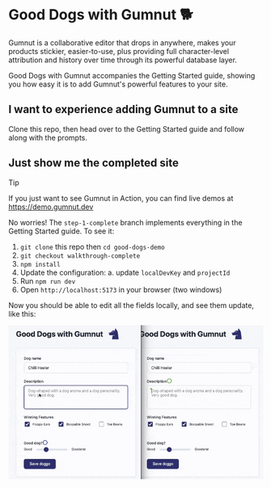 # Good Dogs with Gumnut 🐕

Gumnut is a collaborative editor that drops in anywhere, makes your products stickier, easier-to-use, plus providing full character-level attribution and history over time through its powerful database layer.

Good Dogs with Gumnut accompanies the Getting Started guide, showing you how easy it is to add Gumnut's powerful features to your site.

## I want to experience adding Gumnut to a site

Clone this repo, then head over to the Getting Started guide and follow along with the prompts.

## Just show me the completed site

> [!TIP]
> If you just want to see Gumnut in Action, you can find live demos at https://demo.gumnut.dev

No worries! The `step-1-complete` branch implements everything in the Getting Started guide. To see it:

1. `git clone` this repo then `cd good-dogs-demo`
2. `git checkout walkthrough-complete`
3. `npm install`
4. Update the configuration:
   a. update `localDevKey` and `projectId`
5. Run `npm run dev`
6. Open `http://localhost:5173` in your browser (two windows)

Now you should be able to edit all the fields locally, and see them update, like this:

![Whole form](/whole-form.gif)
